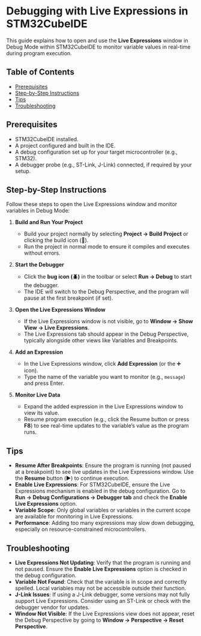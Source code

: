 # Debugging with Live Expressions in STM32CubeIDE

This guide explains how to open and use the **Live Expressions** window in Debug Mode within STM32CubeIDE to monitor variable values in real-time during program execution.

## Table of Contents
- [Prerequisites](#prerequisites)
- [Step-by-Step Instructions](#step-by-step-instructions)
- [Tips](#tips)
- [Troubleshooting](#troubleshooting)

## Prerequisites
- STM32CubeIDE installed.
- A project configured and built in the IDE.
- A debug configuration set up for your target microcontroller (e.g., STM32).
- A debugger probe (e.g., ST-Link, J-Link) connected, if required by your setup.

## Step-by-Step Instructions
Follow these steps to open the Live Expressions window and monitor variables in Debug Mode:

1. **Build and Run Your Project**
   - Build your project normally by selecting **Project → Build Project** or clicking the build icon (🔨).
   - Run the project in normal mode to ensure it compiles and executes without errors.

2. **Start the Debugger**
   - Click the **bug icon (🪲)** in the toolbar or select **Run → Debug** to start the debugger.
   - The IDE will switch to the Debug Perspective, and the program will pause at the first breakpoint (if set).

3. **Open the Live Expressions Window**
   - If the Live Expressions window is not visible, go to **Window → Show View → Live Expressions**.
   - The Live Expressions tab should appear in the Debug Perspective, typically alongside other views like Variables and Breakpoints.

4. **Add an Expression**
   - In the Live Expressions window, click **Add Expression** (or the ➕ icon).
   - Type the name of the variable you want to monitor (e.g., `message`) and press Enter.

5. **Monitor Live Data**
   - Expand the added expression in the Live Expressions window to view its value.
   - Resume program execution (e.g., click the Resume button or press **F8**) to see real-time updates to the variable’s value as the program runs.

## Tips
- **Resume After Breakpoints**: Ensure the program is running (not paused at a breakpoint) to see live updates in the Live Expressions window. Use the **Resume** button (▶️) to continue execution.
- **Enable Live Expressions**: For STM32CubeIDE, ensure the Live Expressions mechanism is enabled in the debug configuration. Go to **Run → Debug Configurations → Debugger tab** and check the **Enable Live Expressions** option.
- **Variable Scope**: Only global variables or variables in the current scope are available for monitoring in Live Expressions.
- **Performance**: Adding too many expressions may slow down debugging, especially on resource-constrained microcontrollers.

## Troubleshooting
- **Live Expressions Not Updating**: Verify that the program is running and not paused. Ensure the **Enable Live Expressions** option is checked in the debug configuration.
- **Variable Not Found**: Check that the variable is in scope and correctly spelled. Local variables may not be accessible outside their function.
- **J-Link Issues**: If using a J-Link debugger, some versions may not fully support Live Expressions. Consider using an ST-Link or check with the debugger vendor for updates.
- **Window Not Visible**: If the Live Expressions view does not appear, reset the Debug Perspective by going to **Window → Perspective → Reset Perspective**.